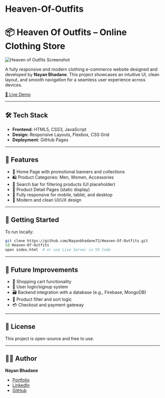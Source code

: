 # Heaven-Of-Outfits

# 📦 Heaven Of Outfits – Online Clothing Store

![Heaven of Outfits Screenshot](https://nayanbhadane72.github.io/Heaven-Of-Outfits/assets/images/home.jpg)

A fully responsive and modern clothing e-commerce website designed and developed by **Nayan Bhadane**. This project showcases an intuitive UI, clean layout, and smooth navigation for a seamless user experience across devices.

[🔗 Live Demo](https://nayanbhadane72.github.io/Heaven-Of-Outfits/)

---

## 🛠️ Tech Stack

- **Frontend:** HTML5, CSS3, JavaScript
- **Design:** Responsive Layouts, Flexbox, CSS Grid
- **Deployment:** GitHub Pages

---

## 📌 Features

- 🧥 Home Page with promotional banners and collections
- 🛍️ Product Categories: Men, Women, Accessories
- 🔎 Search bar for filtering products (UI placeholder)
- 🧾 Product Detail Pages (static display)
- 📱 Fully responsive for mobile, tablet, and desktop
- 🎨 Modern and clean UI/UX design

---

## 🚀 Getting Started

To run locally:

```bash
git clone https://github.com/Nayanbhadane72/Heaven-Of-Outfits.git
cd Heaven-Of-Outfits
open index.html  # or use Live Server in VS Code
```

---

## 🔧 Future Improvements

- 🛒 Shopping cart functionality
- 🔐 User login/signup system
- 🗃️ Backend integration with a database (e.g., Firebase, MongoDB)
- 🧪 Product filter and sort logic
- 💳 Checkout and payment gateway

---

## 📄 License

This project is open-source and free to use.

---

## 👨‍💻 Author

**Nayan Bhadane**  
- [Portfolio](https://nayanbhadane72.github.io/nayans-personal-portfolio/)
- [LinkedIn](https://www.linkedin.com/in/nayan-bhadane-256240227)
- [GitHub](https://github.com/Nayanbhadane72)

